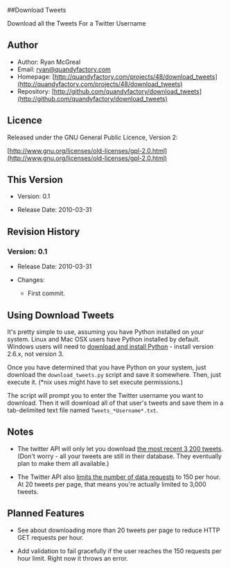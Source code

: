 ##Download Tweets

Download all the Tweets For a Twitter Username

## Author

* Author: Ryan McGreal
* Email: [ryan@quandyfactory.com](mailto:ryan@quandyfactory.com)
* Homepage: [http://quandyfactory.com/projects/48/download_tweets](http://quandyfactory.com/projects/48/download_tweets)
* Repository: [http://github.com/quandyfactory/download_tweets](http://github.com/quandyfactory/download_tweets)

## Licence

Released under the GNU General Public Licence, Version 2:

[http://www.gnu.org/licenses/old-licenses/gpl-2.0.html](http://www.gnu.org/licenses/old-licenses/gpl-2.0.html)

## This Version

* Version: 0.1

* Release Date: 2010-03-31

## Revision History

### Version: 0.1

* Release Date: 2010-03-31

* Changes:

    * First commit.

## Using Download Tweets
    
It's pretty simple to use, assuming you have Python installed on your system. Linux and Mac OSX users have Python installed by default. Windows users will need to [download and install Python](http://python.org/download/) - install version 2.6.x, not version 3.

Once you have determined that you have Python on your system, just download the `download_tweets.py` script and save it somewhere. Then, just execute it. (*nix uses might have to set execute permissions.)

The script will prompt you to enter the Twitter username you want to download. Then it will download all of that user's tweets and save them in a tab-delimited text file named `Tweets_*Username*.txt`.

## Notes

* The twitter API will only let you download [the most recent 3,200 tweets](http://apiwiki.twitter.com/Things-Every-Developer-Should-Know). (Don't worry - all your tweets are still in their database. They eventually plan to make them all available.)

* The Twitter API also [limits the number of data requests](http://apiwiki.twitter.com/Rate-limiting) to 150 per hour. At 20 tweets per page, that means you're actually limited to 3,000 tweets.

## Planned Features

* See about downloading more than 20 tweets per page to reduce HTTP GET requests per hour.

* Add validation to fail gracefully if the user reaches the 150 requests per hour limit. Right now it throws an error.

